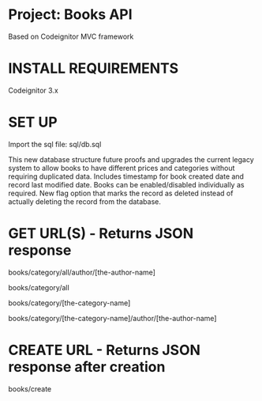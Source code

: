 # Project: Books API
Based on Codeignitor MVC framework

# INSTALL REQUIREMENTS

Codeignitor 3.x

# SET UP

Import the sql file: sql/db.sql

This new database structure future proofs and upgrades the current legacy system to allow books to have different prices and categories without requiring duplicated data. Includes timestamp for book created date and record last modified date. Books can be enabled/disabled individually as required. New flag option that marks the record as deleted instead of actually deleting the record from the database.

# GET URL(S) - Returns JSON response

books/category/all/author/[the-author-name]

books/category/all

books/category/[the-category-name]

books/category/[the-category-name]/author/[the-author-name]

# CREATE URL - Returns JSON response after creation

books/create


